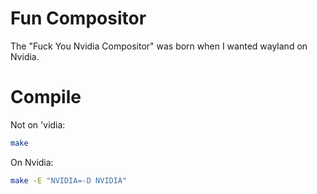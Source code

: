 # Fun Compositor
The "Fuck You Nvidia Compositor" was born when I wanted wayland on Nvidia.

# Compile
Not on 'vidia:
```sh
make
```
On Nvidia:
```sh
make -E "NVIDIA=-D NVIDIA"
```
